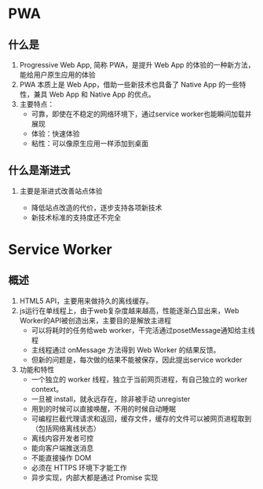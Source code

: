 # PWA

## 什么是

1. Progressive Web App, 简称 PWA，是提升 Web App 的体验的一种新方法，能给用户原生应用的体验
2. PWA 本质上是 Web App，借助一些新技术也具备了 Native App 的一些特性，兼具 Web App 和 Native App 的优点。
3. 主要特点：
	- 可靠，即使在不稳定的网络环境下，通过service worker也能瞬间加载并展现
	- 体验：快速体验
	- 粘性：可以像原生应用一样添加到桌面

## 什么是渐进式

1. 主要是渐进式改善站点体验

	- 降低站点改造的代价，逐步支持各项新技术
	- 新技术标准的支持度还不完全

	

# Service Worker

## 概述

1. HTML5 API，主要用来做持久的离线缓存。
2. js运行在单线程上，由于web复杂度越来越高，性能逐渐凸显出来，Web Worker的API被创造出来，主要目的是解放主进程
	- 可以将耗时的任务给web worker，干完活通过posetMessage通知给主线程
	- 主线程通过 onMessage 方法得到 Web Worker 的结果反馈。
	- 但新的问题是，每次做的结果不能被保存，因此提出service workder
3. 功能和特性
	- 一个独立的 worker 线程，独立于当前网页进程，有自己独立的 worker context。
	- 一旦被 install，就永远存在，除非被手动 unregister
	- 用到的时候可以直接唤醒，不用的时候自动睡眠
	- 可编程拦截代理请求和返回，缓存文件，缓存的文件可以被网页进程取到（包括网络离线状态）
	- 离线内容开发者可控
	- 能向客户端推送消息
	- 不能直接操作 DOM
	- 必须在 HTTPS 环境下才能工作
	- 异步实现，内部大都是通过 Promise 实现